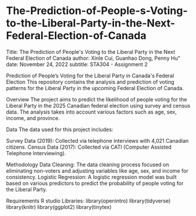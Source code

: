 # The-Prediction-of-People-s-Voting-to-the-Liberal-Party-in-the-Next-Federal-Election-of-Canada
Title: The Prediction of People's Voting to the Liberal Party in the Next Federal Election of Canada
author: Xinle Cui, Guanhao Dong, Penny Hu"
date: November 24, 2022
subtitle: STA304 - Assignment 2


Prediction of People’s Voting for the Liberal Party in Canada's Federal Election
This repository contains the analysis and prediction of voting patterns for the Liberal Party in the upcoming Federal Election of Canada.

Overview
The project aims to predict the likelihood of people voting for the Liberal Party in the 2025 Canadian federal election using survey and census data. The analysis takes into account various factors such as age, sex, income, and province.

Data
The data used for this project includes:

Survey Data (2019): Collected via telephone interviews with 4,021 Canadian citizens.
Census Data (2017): Collected via CATI (Computer Assisted Telephone Interviewing).

Methodology
Data Cleaning: The data cleaning process focused on eliminating non-voters and adjusting variables like age, sex, and income for consistency.
Logistic Regression: A logistic regression model was built based on various predictors to predict the probability of people voting for the Liberal Party.

Requirements
R studio
Libraries: 
library(openintro)
library(tidyverse)
library(knitr)
library(ggplot2)
library(tinytex)


